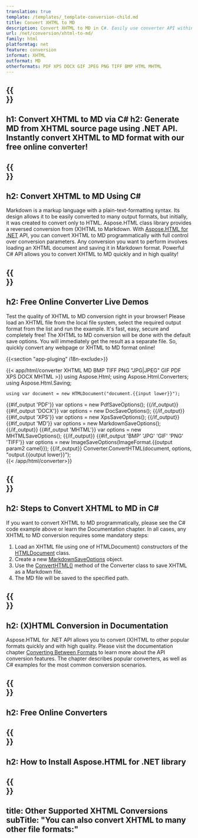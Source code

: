 ```yaml
---
translation: true
template: /templates/_template-conversion-child.md
title: Convert XHTML to MD
description: Convert XHTML to MD in C#. Easily use converter API within ASP.NET or any .NET application. Try online XHTML to MD Converter for free!
url: /net/conversion/xhtml-to-md/
family: html
platformtag: net
feature: conversion
informat: XHTML
outformat: MD
otherformats: PDF XPS DOCX GIF JPEG PNG TIFF BMP HTML MHTML 
---
```


{{<section banner>}}
---
h1: Convert XHTML to MD via C#
h2: Generate MD from XHTML source page using .NET API. Instantly convert XHTML to MD format with our free online converter!
---

{{<section overview>}}
---
h2: Convert XHTML to MD Using C#
---

Markdown is a markup language with a plain-text-formatting syntax. Its design allows it to be easily converted to many output formats, but initially, it was created to convert only to HTML. Aspose.HTML class library provides a reversed conversion from (X)HTML to Markdown. With [Aspose.HTML for .NET](https://products.aspose.com/html/{{lang.url-fragment}}net/) API, you can convert XHTML to MD programmatically with full control over conversion parameters. Any conversion you want to perform involves loading an XHTML document and saving it in Markdown format. Powerful C# API allows you to convert XHTML to MD quickly and in high quality!

{{<section demos>}}
---
h2: Free Online Converter Live Demos
---

Test the quality of XHTML to MD conversion right in your browser! Please load an XHTML file from the local file system, select the required output format from the list and run the example. It's fast, easy, secure and completely free! The XHTML to MD conversion will be done with the default save options. You will immediately get the result as a separate file. So, quickly convert any webpage or XHTML to MD format online!

{{<section "app-pluging" i18n-exclude>}}

{{< app/html/converter XHTML MD BMP TIFF PNG "JPG|JPEG" GIF PDF XPS DOCX MHTML >}}
using Aspose.Html;
using Aspose.Html.Converters;
using Aspose.Html.Saving;

    using var document = new HTMLDocument("document.{{input lower}}");
{{#if_output 'PDF'}}
    var options = new PdfSaveOptions();
{{/if_output}}
{{#if_output 'DOCX'}}
    var options = new DocSaveOptions();
{{/if_output}}
{{#if_output 'XPS'}}
    var options = new XpsSaveOptions();
{{/if_output}}
{{#if_output 'MD'}}
    var options = new MarkdownSaveOptions();
{{/if_output}}
{{#if_output 'MHTML'}}
    var options = new MHTMLSaveOptions();
{{/if_output}}
{{#if_output 'BMP' 'JPG' 'GIF' 'PNG' 'TIFF'}}
    var options = new ImageSaveOptions(ImageFormat.{{output param2 camel}});
{{/if_output}}
    Converter.ConvertHTML(document, options, "output.{{output lower}}");   
{{< /app/html/converter>}} 


{{<section steps>}}
---
h2: Steps to Convert XHTML to MD in C#
---

If you want to convert XHTML to MD programmatically, please see the C# code example above or learn the Documentation chapter. In all cases, any XHTML to MD conversion requires some mandatory steps:

1.  Load an XHTML file using one of HTMLDocument() constructors of the [HTMLDocument](https://reference.aspose.com/html/net/aspose.html/htmldocument/) class.
1.  Create a new [MarkdownSaveOptions](https://reference.aspose.com/html/net/aspose.html.saving/markdownsaveoptions/) object. 
1.  Use the [ConvertHTML()](https://reference.aspose.com/html/net/aspose.html.converters/converter/converthtml/) method of the Converter class to save XHTML as a Markdown file.
1.  The MD file will be saved to the specified path.

{{<section documentation>}}
---
h2: (X)HTML Conversion in Documentation
---

Aspose.HTML for .NET API allows you to convert (X)HTML to other popular formats quickly and with high quality. Please visit the documentation chapter <a href="https://docs.aspose.com/html/net/converting-between-formats/" target="_blank">Converting Between Formats</a> to learn more about the API conversion features. The chapter describes popular converters, as well as C# examples for the most common conversion scenarios.

{{<section online-converters>}}
---
h2: Free Online Converters
---

{{<section get-started>}}
---
h2: How to Install Aspose.HTML for .NET library
---

{{<section other-conversions>}}
---
title: Other Supported XHTML Conversions
subTitle: "You can also convert XHTML to many other file formats:"
---